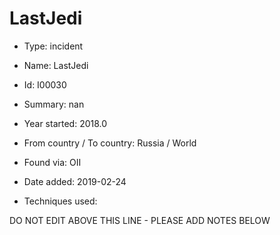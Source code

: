 # LastJedi

* Type: incident

* Name: LastJedi

* Id: I00030

* Summary: nan

* Year started: 2018.0

* From country / To country: Russia / World

* Found via: OII

* Date added: 2019-02-24

* Techniques used: 


DO NOT EDIT ABOVE THIS LINE - PLEASE ADD NOTES BELOW
